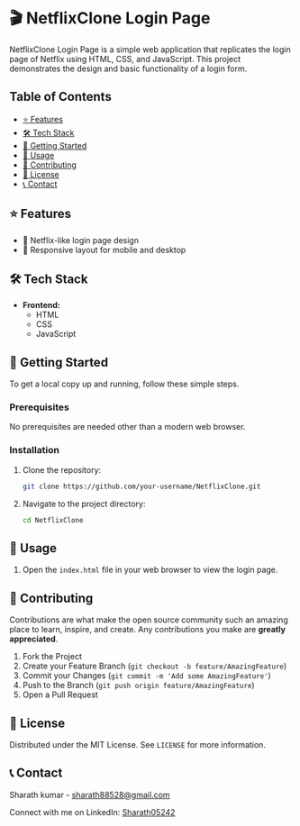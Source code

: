 # 🎬 NetflixClone Login Page

NetflixClone Login Page is a simple web application that replicates the login page of Netflix using HTML, CSS, and JavaScript. This project demonstrates the design and basic functionality of a login form.

## Table of Contents

- [⭐ Features](#features)
- [🛠️ Tech Stack](#tech-stack)
- [🚀 Getting Started](#getting-started)
- [📖 Usage](#usage)
- [🤝 Contributing](#contributing)
- [📜 License](#license)
- [📞 Contact](#contact)

## ⭐ Features

- 🎨 Netflix-like login page design
- 📱 Responsive layout for mobile and desktop

## 🛠️ Tech Stack

- **Frontend:**
  - HTML
  - CSS
  - JavaScript

## 🚀 Getting Started

To get a local copy up and running, follow these simple steps.

### Prerequisites

No prerequisites are needed other than a modern web browser.

### Installation

1. Clone the repository:
    ```bash
    git clone https://github.com/your-username/NetflixClone.git
    ```

2. Navigate to the project directory:
    ```bash
    cd NetflixClone
    ```

## 📖 Usage

1. Open the `index.html` file in your web browser to view the login page.

## 🤝 Contributing

Contributions are what make the open source community such an amazing place to learn, inspire, and create. Any contributions you make are **greatly appreciated**.

1. Fork the Project
2. Create your Feature Branch (`git checkout -b feature/AmazingFeature`)
3. Commit your Changes (`git commit -m 'Add some AmazingFeature'`)
4. Push to the Branch (`git push origin feature/AmazingFeature`)
5. Open a Pull Request

## 📜 License

Distributed under the MIT License. See `LICENSE` for more information.

## 📞 Contact

Sharath kumar  - [sharath88528@gmail.com](mailto:sharath88528@gmail.com)

Connect with me on LinkedIn: [Sharath05242](https://www.linkedin.com/in/sharath0524)

